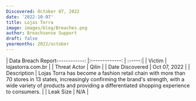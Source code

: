```yaml
---
Discovered: October 07, 2022
date: '2022-10-07'
title: Lojas Torra
image: images/blog/Breaches.png
author: Breachsense Support
draft: false
yearmonths: 2022/october
---
```


| Data Breach Report------------:     |:-------------:    | :-----:|
| Victim      | lojastorra.com.br      | 
| Threat Actor      | Qilin      | 
| Date Discovered      | Oct 07, 2022      | 
| Description      | Lojas Torra has become a fashion retail chain with more than 70 stores in 13 states, increasingly confirming the brand's strength, with a wide variety of products and providing a differentiated shopping experience to consumers.      | 
| Leak Size      | N/A      | 


